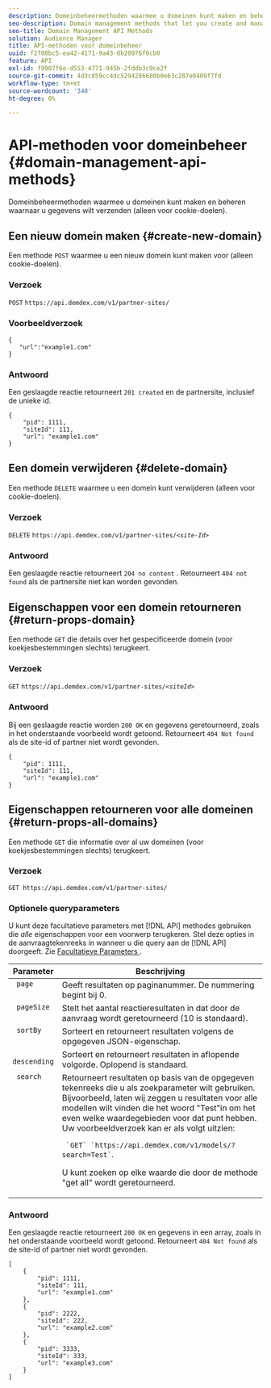 ```yaml
---
description: Domeinbeheermethoden waarmee u domeinen kunt maken en beheren waarnaar u gegevens wilt verzenden (alleen voor cookie-doelen).
seo-description: Domain management methods that let you create and manage the domains to which you want to send data (for cookie destinations only).
seo-title: Domain Management API Methods
solution: Audience Manager
title: API-methoden voor domeinbeheer
uuid: f2f08bc5-ea42-4171-9a43-0b20976f0cb0
feature: API
exl-id: f9907f6e-d553-4771-945b-2fddb3c9ce2f
source-git-commit: 4d3c859cc4dc5294286680b0e63c287e0409f7fd
workflow-type: tm+mt
source-wordcount: '340'
ht-degree: 0%

---
```


# API-methoden voor domeinbeheer {#domain-management-api-methods}

Domeinbeheermethoden waarmee u domeinen kunt maken en beheren waarnaar u gegevens wilt verzenden (alleen voor cookie-doelen).

<!-- c_partner_site.xml -->

## Een nieuw domein maken {#create-new-domain}

Een methode `POST` waarmee u een nieuw domein kunt maken voor (alleen cookie-doelen).

<!-- r_post_new_partner_site.xml -->

### Verzoek

`POST` `https://api.demdex.com/v1/partner-sites/`

### Voorbeeldverzoek

```
{
   "url":"example1.com"
}
```

### Antwoord

Een geslaagde reactie retourneert `201 created` en de partnersite, inclusief de unieke id.

```
{
    "pid": 1111,
    "siteId": 111,
    "url": "example1.com"
}
```

## Een domein verwijderen {#delete-domain}

Een methode `DELETE` waarmee u een domein kunt verwijderen (alleen voor cookie-doelen).

<!-- r_delete_partner_site.xml -->

### Verzoek

`DELETE` `https://api.demdex.com/v1/partner-sites/`*`<site-Id>`*

### Antwoord

Een geslaagde reactie retourneert `204 no content` . Retourneert `404 not found` als de partnersite niet kan worden gevonden.

## Eigenschappen voor een domein retourneren {#return-props-domain}

Een methode `GET` die details over het gespecificeerde domein (voor koekjesbestemmingen slechts) terugkeert.

<!-- r_get_partner_site.xml -->

### Verzoek

`GET` `https://api.demdex.com/v1/partner-sites/`*`<siteId>`*

### Antwoord

Bij een geslaagde reactie worden `200 OK` en gegevens geretourneerd, zoals in het onderstaande voorbeeld wordt getoond. Retourneert `404 Not found` als de site-id of partner niet wordt gevonden.

```
{
    "pid": 1111,
    "siteId": 111,
    "url": "example1.com"
}
```

## Eigenschappen retourneren voor alle domeinen {#return-props-all-domains}

Een methode `GET` die informatie over al uw domeinen (voor koekjesbestemmingen slechts) terugkeert.

<!-- r_get_partner_sites.xml -->

### Verzoek

`GET https://api.demdex.com/v1/partner-sites/`

### Optionele queryparameters

U kunt deze facultatieve parameters met [!DNL API] methodes gebruiken die *alle* eigenschappen voor een voorwerp terugkeren. Stel deze opties in de aanvraagtekenreeks in wanneer u die query aan de [!DNL API] doorgeeft. Zie [&#x200B; Facultatieve Parameters &#x200B;](../../api/rest-api-main/aam-api-getting-started.md#optional-api-query-parameters).

<table id="table_B05A8EE22C9A4C72B84A8479E1AB7D0A"> 
 <thead> 
  <tr> 
   <th colname="col1" class="entry"> Parameter </th> 
   <th colname="col2" class="entry"> Beschrijving </th> 
  </tr>
 </thead>
 <tbody> 
  <tr valign="top"> 
   <td colname="col1"><code> page</code> </td> 
   <td colname="col2"> Geeft resultaten op paginanummer. De nummering begint bij 0. </td> 
  </tr> 
  <tr valign="top"> 
   <td colname="col1"><code> pageSize</code> </td> 
   <td colname="col2"> Stelt het aantal reactieresultaten in dat door de aanvraag wordt geretourneerd (10 is standaard). </td>
  </tr>
  <tr valign="top"> 
   <td colname="col1"><code> sortBy</code> </td> 
   <td colname="col2"> Sorteert en retourneert resultaten volgens de opgegeven JSON-eigenschap. </td>
  </tr>
  <tr valign="top"> 
   <td colname="col1"><code> descending</code> </td>
   <td colname="col2"> Sorteert en retourneert resultaten in aflopende volgorde. Oplopend is standaard. </td>
  </tr>
  <tr valign="top">
   <td colname="col1"><code> search</code> </td>
   <td colname="col2">Retourneert resultaten op basis van de opgegeven tekenreeks die u als zoekparameter wilt gebruiken. Bijvoorbeeld, laten wij zeggen u resultaten voor alle modellen wilt vinden die het woord "Test"in om het even welke waardegebieden voor dat punt hebben. Uw voorbeeldverzoek kan er als volgt uitzien: <p><code> `GET` `https://api.demdex.com/v1/models/?search=Test`</code>. </p> <p>U kunt zoeken op elke waarde die door de methode "get all" wordt geretourneerd. </p> </td>
  </tr> 
 </tbody> 
</table>

### Antwoord

Een geslaagde reactie retourneert `200 OK` en gegevens in een array, zoals in het onderstaande voorbeeld wordt getoond. Retourneert `404 Not found` als de site-id of partner niet wordt gevonden.

```
[
    {
        "pid": 1111,
        "siteId": 111,
        "url": "example1.com"
    },
    {
        "pid": 2222,
        "siteId": 222,
        "url": "example2.com"
    },
    {
        "pid": 3333,
        "siteId": 333,
        "url": "example3.com"
    }
]
```
